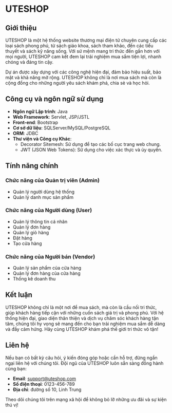 # UTESHOP
## Giới thiệu 
UTESHOP là một hệ thống website thương mại điện tử chuyên cung cấp các loại sách phong phú, từ sách giáo khoa, sách tham khảo, đến các tiểu thuyết và sách kỹ năng sống. Với sứ mệnh mang tri thức đến gần hơn với mọi người, UTESHOP cam kết đem lại trải nghiệm mua sắm tiện lợi, nhanh chóng và đáng tin cậy.

Dự án được xây dựng với các công nghệ hiện đại, đảm bảo hiệu suất, bảo mật và khả năng mở rộng. UTESHOP không chỉ là nơi mua sách mà còn là cộng đồng cho những người yêu sách khám phá, chia sẻ và học hỏi.
## Công cụ và ngôn ngữ sử dụng
- **Ngôn ngữ Lập trình**: Java
- **Web Framework**: Servlet, JSP/JSTL
- **Front-end**: Bootstrap
- **Cơ sở dữ liệu**: SQLServer/MySQL/PostgreSQL
- **ORM**: JDBC
- **Thư viện và Công cụ Khác**:
  - Decorator Sitemesh: Sử dụng để tạo các bố cục trang web chung.
  - JWT (JSON Web Tokens): Sử dụng cho việc xác thực và ủy quyền.
## Tính năng chính
### Chức năng của Quản trị viên (Admin)
- Quản lý người dùng hệ thống
- Quản lý danh mục sản phẩm
### Chức năng của Người dùng (User)
- Quản lý thông tin cá nhân
- Quản lý đơn hàng
- Quản lý giỏ hàng
- Đặt hàng
- Tạo cửa hàng
### Chức năng của Người bán (Vendor)
- Quản lý sản phẩm của cửa hàng
- Quản lý đơn hàng của cửa hàng
- Thống kê doanh thu
## Kết luận 
UTESHOP không chỉ là một nơi để mua sách, mà còn là cầu nối tri thức, giúp khách hàng tiếp cận với những cuốn sách giá trị và phong phú. Với hệ thống hiện đại, giao diện thân thiện và dịch vụ chăm sóc khách hàng tận tâm, chúng tôi hy vọng sẽ mang đến cho bạn trải nghiệm mua sắm dễ dàng và đầy cảm hứng. Hãy cùng UTESHOP khám phá thế giới tri thức vô tận!
## Liên hệ 
Nếu bạn có bất kỳ câu hỏi, ý kiến đóng góp hoặc cần hỗ trợ, đừng ngần ngại liên hệ với chúng tôi. Đội ngũ của UTESHOP luôn sẵn sàng đồng hành cùng bạn:

- **Email**: support@uteshop.com  
- **Số điện thoại**: 0123-456-789  
- **Địa chỉ**: đường số 10, Linh Trung  

Theo dõi chúng tôi trên mạng xã hội để không bỏ lỡ những ưu đãi và sự kiện thú vị!

